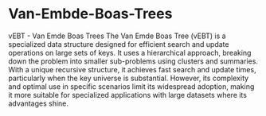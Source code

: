 # Van-Embde-Boas-Trees
vEBT - Van Emde Boas Trees 
The Van Emde Boas Tree (vEBT) is a specialized data structure designed for efficient search and update operations on large sets of keys. It uses a hierarchical approach, breaking down the problem into smaller sub-problems using clusters and summaries. With a unique recursive structure, it achieves fast search and update times, particularly when the key universe is substantial. However, its complexity and optimal use in specific scenarios limit its widespread adoption, making it more suitable for specialized applications with large datasets where its advantages shine.
